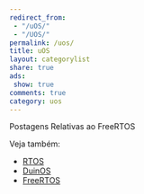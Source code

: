 ```yaml
---
redirect_from:
 - "/uOS/"
 - "/UOS/"
permalink: /uos/
title: uOS
layout: categorylist
share: true
ads:
 show: true
comments: true
category: uos
---
```


Postagens Relativas ao FreeRTOS

<!--more-->

Veja também:
  
 * [RTOS](/RTOS/)
 * [DuinOS](/DuinOS/)
 * [FreeRTOS](/FreeRTOS/)
